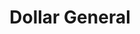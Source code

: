 ---
title: "Dollar General"
url: /charlotte/dollar-general-east-w-t-harris-boulevard/
shop: variety store
---